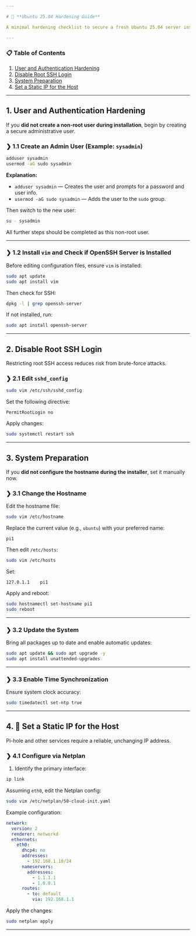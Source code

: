 ```yaml
---

# 🔐 **Ubuntu 25.04 Hardening Guide**

A minimal hardening checklist to secure a fresh Ubuntu 25.04 server install for homelab or production use.

---
```


### 📋 Table of Contents

1. [User and Authentication Hardening](#1-user-and-authentication-hardening)
2. [Disable Root SSH Login](#2-disable-root-ssh-login)
3. [System Preparation](#3-system-preparation)
4. [Set a Static IP for the Host](#4-set-a-static-ip-for-the-host)

---

## 1. User and Authentication Hardening

If you **did not create a non-root user during installation**, begin by creating a secure administrative user.

### ❯ 1.1 Create an Admin User (Example: `sysadmin`)

```bash
adduser sysadmin
usermod -aG sudo sysadmin
```

**Explanation:**

* `adduser sysadmin` — Creates the user and prompts for a password and user info.
* `usermod -aG sudo sysadmin` — Adds the user to the `sudo` group.

Then switch to the new user:

```bash
su - sysadmin
```

All further steps should be completed as this non-root user.

---

### ❯ 1.2 Install `vim` and Check if OpenSSH Server is Installed

Before editing configuration files, ensure `vim` is installed:

```bash
sudo apt update
sudo apt install vim
```

Then check for SSH:

```bash
dpkg -l | grep openssh-server
```

If not installed, run:

```bash
sudo apt install openssh-server
```

---

## 2. Disable Root SSH Login

Restricting root SSH access reduces risk from brute-force attacks.

### ❯ 2.1 Edit `sshd_config`

```bash
sudo vim /etc/ssh/sshd_config
```

Set the following directive:

```
PermitRootLogin no
```

Apply changes:

```bash
sudo systemctl restart ssh
```

---

## 3. System Preparation

If you **did not configure the hostname during the installer**, set it manually now.

### ❯ 3.1 Change the Hostname

Edit the hostname file:

```bash
sudo vim /etc/hostname
```

Replace the current value (e.g., `ubuntu`) with your preferred name:

```
pi1
```

Then edit `/etc/hosts`:

```bash
sudo vim /etc/hosts
```

Set:

```
127.0.1.1    pi1
```

Apply and reboot:

```bash
sudo hostnamectl set-hostname pi1
sudo reboot
```

---

### ❯ 3.2 Update the System

Bring all packages up to date and enable automatic updates:

```bash
sudo apt update && sudo apt upgrade -y
sudo apt install unattended-upgrades
```

---

### ❯ 3.3 Enable Time Synchronization

Ensure system clock accuracy:

```bash
sudo timedatectl set-ntp true
```

---

## 4. 📌 Set a Static IP for the Host

Pi-hole and other services require a reliable, unchanging IP address.

### ❯ 4.1 Configure via Netplan

1. Identify the primary interface:

```bash
ip link
```

Assuming `eth0`, edit the Netplan config:

```bash
sudo vim /etc/netplan/50-cloud-init.yaml
```

Example configuration:

```yaml
network:
  version: 2
  renderer: networkd
  ethernets:
    eth0:
      dhcp4: no
      addresses:
        - 192.168.1.10/24
      nameservers:
        addresses:
          - 1.1.1.1
          - 1.0.0.1
      routes:
        - to: default
          via: 192.168.1.1
```

Apply the changes:

```bash
sudo netplan apply
```

---
